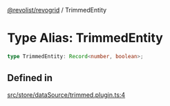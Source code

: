 [@revolist/revogrid](README.md) / TrimmedEntity

# Type Alias: TrimmedEntity

```ts
type TrimmedEntity: Record<number, boolean>;
```

## Defined in

[src/store/dataSource/trimmed.plugin.ts:4](https://github.com/revolist/revogrid/blob/339b58d64f0e4822db63d040318421d77ef85671/src/store/dataSource/trimmed.plugin.ts#L4)
